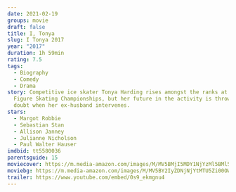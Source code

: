 ```yaml
---
date: 2021-02-19
groups: movie
draft: false
title: I, Tonya
slug: I Tonya 2017
year: "2017"
duration: 1h 59min
rating: 7.5
tags:
  - Biography
  - Comedy
  - Drama
story: Competitive ice skater Tonya Harding rises amongst the ranks at the U.S.
  Figure Skating Championships, but her future in the activity is thrown into
  doubt when her ex-husband intervenes.
stars:
  - Margot Robbie
  - Sebastian Stan
  - Allison Janney
  - Julianne Nicholson
  - Paul Walter Hauser
imdbid: tt5580036
parentsguide: 15
moviecover: https://m.media-amazon.com/images/M/MV5BMjI5MDY1NjYzMl5BMl5BanBnXkFtZTgwNjIzNDAxNDM@._V1_FMjpg_UX1012_.jpg
moviebg: https://m.media-amazon.com/images/M/MV5BY2IyZDNjNjYtMTU5Zi00OWI2LTkyNTMtMTIzZjgyZWI0YWZiXkEyXkFqcGdeQXVyNjUxMjc1OTM@._V1_FMjpg_UX1280_.jpg
trailer: https://www.youtube.com/embed/0s9_ekmgnu4
---
```


